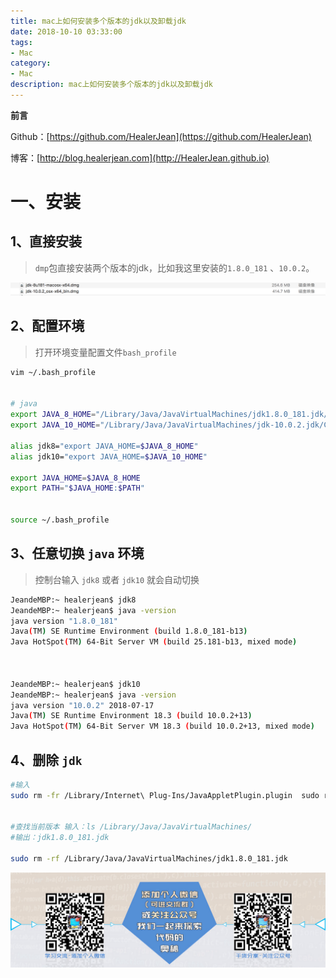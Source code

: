 ```yaml
---
title: mac上如何安装多个版本的jdk以及卸载jdk
date: 2018-10-10 03:33:00
tags: 
- Mac
category: 
- Mac
description: mac上如何安装多个版本的jdk以及卸载jdk
---
```

**前言**     

 Github：[https://github.com/HealerJean](https://github.com/HealerJean)         

 博客：[http://blog.healerjean.com](http://HealerJean.github.io)           



# 一、安装

## 1、直接安装
> `dmp`包直接安装两个版本的jdk，比如我这里安装的`1.8.0_181` 、`10.0.2`。

![WX20181009-112351@2x](https://raw.githubusercontent.com/HealerJean/HealerJean.github.io/master/blogImages/WX20181009-112351@2x.png)

## 2、配置环境

> 打开环境变量配置文件`bash_profile `
>


```sh
vim ~/.bash_profile 


# java
export JAVA_8_HOME="/Library/Java/JavaVirtualMachines/jdk1.8.0_181.jdk/Contents/Home"
export JAVA_10_HOME="/Library/Java/JavaVirtualMachines/jdk-10.0.2.jdk/Contents/Home"

alias jdk8="export JAVA_HOME=$JAVA_8_HOME"
alias jdk10="export JAVA_HOME=$JAVA_10_HOME"

export JAVA_HOME=$JAVA_8_HOME
export PATH="$JAVA_HOME:$PATH"


source ~/.bash_profile

```

## 3、任意切换 `java` 环境
> 控制台输入 `jdk8` 或者 `jdk10` 就会自动切换


```sh
JeandeMBP:~ healerjean$ jdk8
JeandeMBP:~ healerjean$ java -version
java version "1.8.0_181"
Java(TM) SE Runtime Environment (build 1.8.0_181-b13)
Java HotSpot(TM) 64-Bit Server VM (build 25.181-b13, mixed mode)



JeandeMBP:~ healerjean$ jdk10
JeandeMBP:~ healerjean$ java -version
java version "10.0.2" 2018-07-17
Java(TM) SE Runtime Environment 18.3 (build 10.0.2+13)
Java HotSpot(TM) 64-Bit Server VM 18.3 (build 10.0.2+13, mixed mode)

```


## 4、删除 `jdk`


```sh
#输入 
sudo rm -fr /Library/Internet\ Plug-Ins/JavaAppletPlugin.plugin  sudo rm -fr /Library/PreferencesPanes/JavaControlPanel.prefpane


#查找当前版本 输入：ls /Library/Java/JavaVirtualMachines/ 
#输出：jdk1.8.0_181.jdk

sudo rm -rf /Library/Java/JavaVirtualMachines/jdk1.8.0_181.jdk
```











![ContactAuthor](https://raw.githubusercontent.com/HealerJean/HealerJean.github.io/master/assets/img/artical_bottom.jpg)




<!-- Gitalk 评论 start  -->

<link rel="stylesheet" href="https://unpkg.com/gitalk/dist/gitalk.css">
<script src="https://unpkg.com/gitalk@latest/dist/gitalk.min.js"></script> 
<div id="gitalk-container"></div>    
 <script type="text/javascript">
    var gitalk = new Gitalk({
		clientID: `1d164cd85549874d0e3a`,
		clientSecret: `527c3d223d1e6608953e835b547061037d140355`,
		repo: `HealerJean.github.io`,
		owner: 'HealerJean',
		admin: ['HealerJean'],
		id: '3iLbrBRsYwpG4yUg',
    });
    gitalk.render('gitalk-container');
</script> 

<!-- Gitalk end -->

